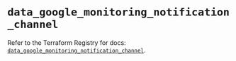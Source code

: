 # `data_google_monitoring_notification_channel`

Refer to the Terraform Registry for docs: [`data_google_monitoring_notification_channel`](https://registry.terraform.io/providers/hashicorp/google/5.39.1/docs/data-sources/monitoring_notification_channel).
